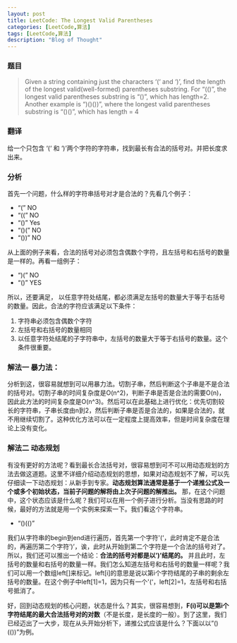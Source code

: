 ```yaml
---
layout: post
title: LeetCode: The Longest Valid Parentheses
categories: [LeetCode,算法]
tags: [LeetCode,算法]
description: "Blog of Thought"
---
```


### 题目
> Given a string containing just the characters ‘(‘ and ‘)’, find the length of the longest valid(well-formed) parentheses substring.
For “(()”, the longest valid parentheses substring is “()”, which has length=2.
> Another example is “)()())”, where the longest valid parentheses substring is “()()”, which has length = 4

### 翻译
给一个只包含 ‘(‘ 和 ‘)’两个字符的字符串，找到最长有合法的括号对。并把长度求出来。

### 分析
首先一个问题，什么样的字符串括号对才是合法的？先看几个例子：

* “(”        NO
* “((”       NO
* “()”      Yes
* “()(”     NO
* “())”     NO

从上面的例子来看，合法的括号对必须包含偶数个字符，且左括号和右括号的数量是一样的。再看一组例子：
* “)(”      NO
* “()”      YES

所以，还要满足， 以任意字符处结尾，都必须满足左括号的数量大于等于右括号的数量。因此，合法的字符应该满足以下条件：
1. 字符串必须包含偶数个字符
2. 左括号和右括号的数量相同
3. 以任意字符处结尾的子字符串中，左括号的数量大于等于右括号的数量。这个条件很重要。

### 解法一 暴力法：

分析到这，很容易就想到可以用暴力法。切割子串，然后判断这个子串是不是合法的括号对。切割子串的时间复杂度是O(n^2)，判断子串是否是合法的需要O(n)，因此此方法的时间复杂度是O(n^3)。然后可以在此基础上进行优化：优先切割较长的字符串，子串长度由n到2，然后判断子串是否是合法的，如果是合法的，就不用继续切割了。这种优化方法可以在一定程度上提高效率，但是时间复杂度在理论上没有变化。

### 解法二 动态规划
有没有更好的方法呢？看到最长合法括号对，很容易想到可不可以用动态规划的方法去做这道题。这里不详细介绍动态规划的思想，如果对动态规划不了解，可以先仔细读一下动态规划：从新手到专家。**动态规划算法通常是基于一个递推公式及一个或多个初始状态，当前子问题的解将由上次子问题的解推出。** 那，在这个问题中，这个状态应该是什么呢？我们可以在用一个例子进行分析。当没有思路的时候，最好的方法就是用一个实例来探索一下。我们看这个字符串。
* “()(()”

我们从字符串的begin到end进行遍历，首先第一个字符'(‘，此时肯定不是合法的，再遍历第二个字符’)’，诶，此时从开始到第二个字符是一个合法的括号对了。所以，我们还可以推出一个结论：**合法的括号对都是以’)’结尾的。** 并且此时，左括号的数量和右括号的数量一样。我们怎么知道左括号和右括号的数量一样呢？我们可以用一个数组left[]来标记。left[i]的意思是说以第i个字符结尾的子串的剩余左括号的数量。在这个例子中left[1]=1，因为只有一个'(‘，left[2]=1，左括号和右括号抵消了。

好，回到动态规划的核心问题，状态是什么？其实，很容易想到，**F(i)可以是第i个字符结尾的最大合法括号对的对数**（不是长度，是长度的一般）。到了这里，我们已经迈出了一大步，现在从头开始分析下，递推公式应该是什么？下面以以”()(())”为例。
